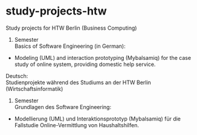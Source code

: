 # study-projects-htw

Study projects for HTW Berlin (Business Computing)  
1. Semester  
Basics of Software Engineering (in German):  
- Modeling (UML) and interaction prototyping (Mybalsamiq) for the case study of online system, providing domestic help service.  

Deutsch:  
Studienprojekte während des Studiums an der HTW Berlin (Wirtschaftsinformatik)    
1. Semester  
Grundlagen des Software Engineering:  
- Modellierung (UML) und Interaktionsprototyp (Mybalsamiq) für die Fallstudie Online-Vermittlung von Haushaltshilfen.  